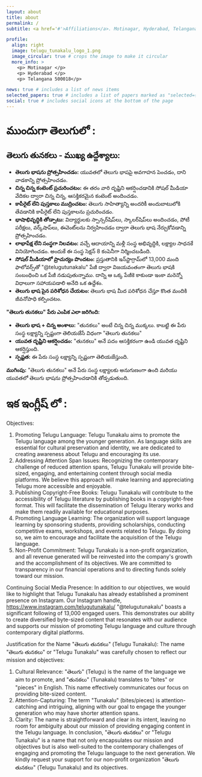 ```yaml
---
layout: about
title: about
permalink: /
subtitle: <a href='#'>Affiliations</a>. Motinagar, Hyderabad, Telangana 500018 .

profile:
  align: right
  image: telugu_tunakalu_logo_1.png
  image_circular: true # crops the image to make it circular
  more_info: >
    <p> Motinagar </p>
    <p> Hyderabad </p>
    <p> Telangana 500018</p>

news: true # includes a list of news items
selected_papers: true # includes a list of papers marked as "selected={true}"
social: true # includes social icons at the bottom of the page
---
```


# ముందుగా తెలుగులో : 

## తెలుగు తునకలు - ముఖ్య ఉద్దేశ్యాలు:

* **తెలుగు భాషను ప్రోత్సహించడం:** యువతలో తెలుగు భాషపై అవగాహన పెంచడం, దాని వాడకాన్ని ప్రోత్సహించడం.
* **చిన్న చిన్న కంటెంట్ ప్రచురించటం:** ఈ తరం వారి దృష్టిని ఆకర్షించడానికి సోషల్ మీడియా వేదికల ద్వారా చిన్న చిన్న, ఆసక్తికరమైన కంటెంట్ అందించడం.
* **కాపీరైట్ లేని పుస్తకాలు ముద్రించటం:** తెలుగు సాహిత్యాన్ని అందరికీ అందుబాటులోకి తేవడానికి కాపీరైట్ లేని పుస్తకాలను ప్రచురించడం.
* **భాషాభివృద్ధికి తోడ్పాటు:** విద్యార్థులకు స్పాన్సర్‌షిప్‌లు, స్కాలర్‌షిప్‌లు అందించడం, పోటీ పరీక్షలు, వర్క్‌షాప్‌లు, ఈవెంట్‌లను నిర్వహించడం ద్వారా తెలుగు భాష నేర్చుకోవడాన్ని ప్రోత్సహించడం.
* **లాభాపేక్ష లేని సంస్థగా నిలవటం:**  వచ్చే ఆదాయాన్ని మళ్లీ సంస్థ అభివృద్ధికి, లక్ష్యాల సాధనకే వినియోగించడం. అందుకే ఈ సంస్థ సెక్షన్ 8 కంపెనీగా నిర్మించబడింది. 
* **సోషల్ మీడియాలో ప్రాచుర్యం పొందటం:** ప్రస్తుతానికి ఇన్‌స్టాగ్రామ్‌లో 13,000 మంది ఫాలోవర్స్‌తో  "@telugutunakalu" పేజీ ద్వారా విజయవంతంగా తెలుగు భాషకి సంబంధించి ఒక పేజీ నడుపుతున్నాము. దాన్ని ఆ ఒక్క పేజీకె కాకుండా ఇంకా మరెన్నో విధాలుగా సహాయపడాలి అనేది ఒక ఉద్దేశం.
* **తెలుగు భాష పైన పరిశోధన చేయటం:** తెలుగు భాష మీద పరిశోధన చేస్తూ కొంత మందికి జీవనోపాధి కల్పించటం.

**"తెలుగు తునకలు" పేరు ఎంపిక ఎలా జరిగింది:**

* **తెలుగు భాష + చిన్న అంశాలు:**  "తునకలు" అంటే చిన్న చిన్న ముక్కలు. కాబట్టి ఈ పేరు సంస్థ లక్ష్యాన్ని స్పష్టంగా తెలియజేసే విధంగా "తెలుగు తునకలు"
* **యువత దృష్టిని ఆకర్షించడం:** "తునకలు" అనే పదం ఆసక్తికరంగా ఉండి యువత దృష్టిని ఆకర్షిస్తుంది.
* **స్పష్టత:** ఈ పేరు సంస్థ లక్ష్యాన్ని స్పష్టంగా తెలియజేస్తుంది. 

**ముగింపు:** "తెలుగు తునకలు" అనే పేరు సంస్థ లక్ష్యాలకు అనుగుణంగా ఉంది మరియు యువతలో తెలుగు భాషను ప్రోత్సహించడానికి తోడ్పడుతుంది.


# ఇక ఇంగ్లీష్ లో :  
Objectives:
1. Promoting Telugu Language: Telugu Tunakalu aims to promote the Telugu language among
the younger generation. As language skills are essential for cultural preservation and identity,
we are dedicated to creating awareness about Telugu and encouraging its use.
2. Addressing Attention Span Issues: Recognizing the contemporary challenge of reduced
attention spans, Telugu Tunakalu will provide bite-sized, engaging, and entertaining content
through social media platforms. We believe this approach will make learning and appreciating
Telugu more accessible and enjoyable.
3. Publishing Copyright-Free Books: Telugu Tunakalu will contribute to the accessibility of
Telugu literature by publishing books in a copyright-free format. This will facilitate the
dissemination of Telugu literary works and make them readily available for educational
purposes.
4. Promoting Language Learning: The organization will support language learning by
sponsoring students, providing scholarships, conducting competitive exams, workshops, and
events related to Telugu. By doing so, we aim to encourage and facilitate the acquisition of the
Telugu language.
5. Non-Profit Commitment: Telugu Tunakalu is a non-profit organization, and all revenue
generated will be reinvested into the company's growth and the accomplishment of its
objectives. We are committed to transparency in our financial operations and to directing funds
solely toward our mission.

Continuing Social Media Presence:
In addition to our objectives, we would like to highlight that Telugu Tunakalu has already
established a prominent presence on Instagram. Our Instagram handle,
https://www.instagram.com/telugutunakalu/ "@telugutunakalu" boasts a significant following of
13,000 engaged users. This demonstrates our ability to create diversified byte-sized content that
resonates with our audience and supports our mission of promoting Telugu language and
culture through contemporary digital platforms.

Justification for the Name "తెలుగు తునకలు" (Telugu Tunakalu):
The name "తెలుగు తునకలు" or "Telugu Tunakalu" was carefully chosen to reflect our mission and
objectives:
1. Cultural Relevance: "తెలుగు" (Telugu) is the name of the language we aim to promote, and
"తునకలు" (Tunakalu) translates to "bites" or "pieces" in English. This name effectively
communicates our focus on providing bite-sized content.
2. Attention-Capturing: The term "Tunakalu" (bites/pieces) is attention-catching and intriguing,
aligning with our goal to engage the younger generation who may have shorter attention spans.
3. Clarity: The name is straightforward and clear in its intent, leaving no room for ambiguity
about our mission of providing engaging content in the Telugu language.
In conclusion, "తెలుగు తునకలు" or "Telugu Tunakalu" is a name that not only encapsulates our
mission and objectives but is also well-suited to the contemporary challenges of engaging and
promoting the Telugu language to the next generation.
We kindly request your support for our non-profit
organization "తెలుగు తునకలు" (Telugu Tunakalu) and its objectives.
